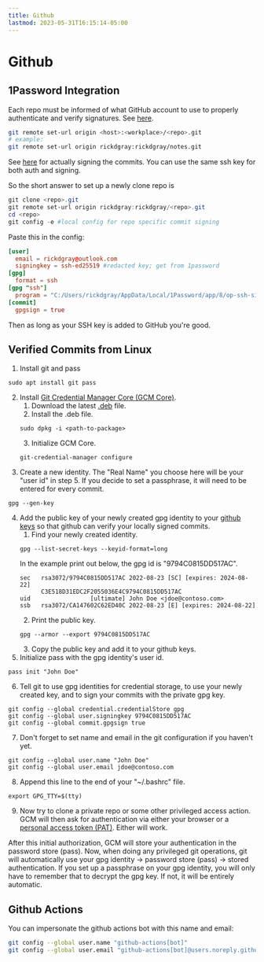 ```yaml
---
title: Github
lastmod: 2023-05-31T16:15:14-05:00
---
```

# Github
## 1Password Integration
Each repo must be informed of what GitHub account to use to properly authenticate and verify signatures. See [here](https://developer.1password.com/docs/ssh/agent/advanced/#use-multiple-github-accounts).
```bash
git remote set-url origin <host>:<workplace>/<repo>.git
# example:
git remote set-url origin rickdgray:rickdgray/notes.git
```
See [here](https://developer.1password.com/docs/ssh/git-commit-signing) for actually signing the commits. You can use the same ssh key for both auth and signing.

So the short answer to set up a newly clone repo is
```powershell
git clone <repo>.git
git remote set-url origin rickdgray:rickdgray/<repo>.git
cd <repo>
git config -e #local config for repo specific commit signing
```
Paste this in the config:
```toml
[user]
  email = rickdgray@outlook.com
  signingkey = ssh-ed25519 #redacted key; get from 1password
[gpg]
  format = ssh
[gpg "ssh"]
  program = "C:/Users/rickdgray/AppData/Local/1Password/app/8/op-ssh-sign.exe"
[commit]
  gpgsign = true
```
Then as long as your SSH key is added to GitHub you're good.
## Verified Commits from Linux
1. Install git and pass
```
sudo apt install git pass
```
2. Install [Git Credential Manager Core (GCM Core)](https://docs.github.com/en/get-started/getting-started-with-git/caching-your-github-credentials-in-git?platform=linux).
   1. Download the latest [.deb](https://github.com/microsoft/Git-Credential-Manager-Core/releases/latest) file.
   2. Install the .deb file.
   ```
   sudo dpkg -i <path-to-package>
   ```
   3. Initialize GCM Core.
   ```
   git-credential-manager configure
   ```
3. Create a new identity. The "Real Name" you choose here will be your "user id" in step 5. If you decide to set a passphrase, it will need to be entered for every commit.
```
gpg --gen-key
```
4. Add the public key of your newly created gpg identity to your [github keys](https://github.com/settings/keys) so that github can verify your locally signed commits.
   1. Find your newly created identity.
   ```
   gpg --list-secret-keys --keyid-format=long
   ```
      In the example print out below, the gpg id is "9794C0815DD517AC".
   ```
   sec   rsa3072/9794C0815DD517AC 2022-08-23 [SC] [expires: 2024-08-22]
         C3E518D31EDC2F2055036E4C9794C0815DD517AC
   uid                 [ultimate] John Doe <jdoe@contoso.com>
   ssb   rsa3072/CA147602C62ED40C 2022-08-23 [E] [expires: 2024-08-22]
   ```
   2. Print the public key.
   ```
   gpg --armor --export 9794C0815DD517AC
   ```
   3. Copy the public key and add it to your github keys.
5. Initialize pass with the gpg identity's user id.
```
pass init "John Doe"
```
6. Tell git to use gpg identities for credential storage, to use your newly created key, and to sign your commits with the private gpg key.
```
git config --global credential.credentialStore gpg
git config --global user.signingkey 9794C0815DD517AC
git config --global commit.gpgsign true
```
7. Don't forget to set name and email in the git configuration if you haven't yet.
```
git config --global user.name "John Doe"
git config --global user.email jdoe@contoso.com
```
8. Append this line to the end of your "~/.bashrc" file.
```
export GPG_TTY=$(tty)
```
9. Now try to clone a private repo or some other privileged access action. GCM will then ask for authentication via either your browser or a [personal access token (PAT)](https://docs.github.com/en/github/authenticating-to-github/keeping-your-account-and-data-secure/creating-a-personal-access-token). Either will work.

After this initial authorization, GCM will store your authentication in the password store (pass). Now, when doing any privileged git operations, git will automatically use your gpg identity -> password store (pass) -> stored authentication. If you set up a passphrase on your gpg identity, you will only have to remember that to decrypt the gpg key. If not, it will be entirely automatic.
## Github Actions
You can impersonate the github actions bot with this name and email:
```bash
git config --global user.name "github-actions[bot]"
git config --global user.email "github-actions[bot]@users.noreply.github.com"
```